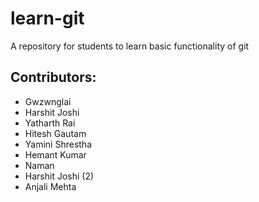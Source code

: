 # learn-git
A repository for students to learn basic functionality of git

## Contributors:
 - Gwzwnglai 
 - Harshit Joshi
 - Yatharth Rai
 - Hitesh Gautam
 - Yamini Shrestha
 - Hemant Kumar
 - Naman
 - Harshit Joshi (2) 
- Anjali Mehta
